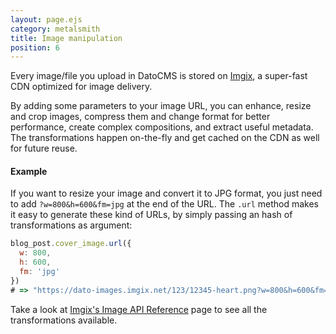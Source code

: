 ```yaml
---
layout: page.ejs
category: metalsmith
title: Image manipulation
position: 6
---
```


Every image/file you upload in DatoCMS is stored on [Imgix](https://www.imgix.com/), a super-fast CDN optimized for image delivery.

By adding some parameters to your image URL, you can enhance, resize and crop images, compress them and change format for better performance, create complex compositions, and extract useful metadata. The transformations happen on-the-fly and get cached on the CDN as well for future reuse.

#### Example

If you want to resize your image and convert it to JPG format, you just need to add `?w=800&h=600&fm=jpg` at the end of the URL. The `.url` method makes it easy to generate these kind of URLs, by simply passing an hash of transformations as argument:

```javascript
blog_post.cover_image.url({
  w: 800,
  h: 600,
  fm: 'jpg'
})
# => "https://dato-images.imgix.net/123/12345-heart.png?w=800&h=600&fm=jpg"
```

Take a look at [Imgix's Image API Reference](https://docs.imgix.com/apis/url) page to see all the transformations available.
